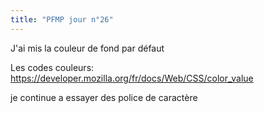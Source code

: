 ```yaml
---
title: "PFMP jour n°26"
---
```


J'ai mis la couleur de fond par défaut

Les codes couleurs: <https://developer.mozilla.org/fr/docs/Web/CSS/color_value>

je continue a essayer des police de caractère
